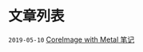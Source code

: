 # 文章列表

`2019-05-10` [CoreImage with Metal 笔记](https://albertgh.github.io/blog/posts/20190510_coreimage_notes/)

